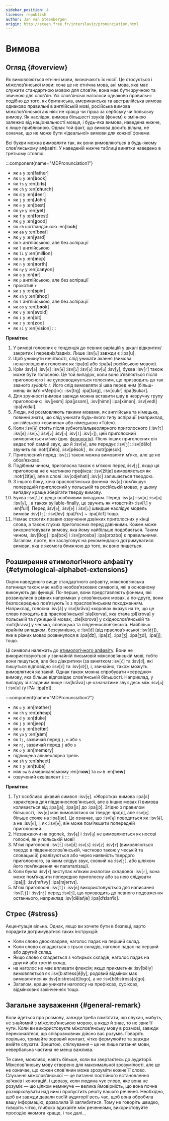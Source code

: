 ```yaml
---
sidebar_position: 4
license: republish
author: Jan van Steenbergen
origin: http://steen.free.fr/interslavic/pronunciation.html
---
```


# Вимова

## Огляд \{#overview}

Як вимовляються етнічні мови, визначають їх носії. Це стосується і міжслов’янської мови: хоча це не етнічна мова, ані мова, яка має служити стандартною мовою для слов’ян, вона має бути зручною та звичною для слов’ян. Усі слов’янські наголоси однаково правильні: подібно до того, як британська, американська та австралійська вимова однаково правильні в англійській мові, російська вимова міжслов’янської аж ніяк не краща чи гірша за сербську чи польську вимову. Як наслідок, вимова більшості звуків (фонем) є змінною залежно від національності мовця, і будь-яка вимова, наведена нижче, є лише приблизною. Однак той факт, що вимова досить вільна, не означає, що не може бути «ідеальної» вимови для кожної фонеми.

Всі букви можна вимовляти так, як вони вимовляються в будь-якому слов'янському алфавіті. У наведеній нижче таблиці винятки наведено в третьому стовпці:

:::component{name="MDPronunciation1"}
- як `a` у :en[f**a**ther]
- як `b` у :en[**b**ook]
- як `ts` у :en[bi**ts**]
- як `ch` у :en[**ch**urch]
- як `d` у :en[**d**eer]
- як `j` у :en[**J**ohn]
- як `e` у :en[b**e**st]
- як `ye` у :en[**ye**t]
- як `f` у :en[**f**orest]
- як `g` у :en[**g**ood]
- як `ch` шотландською :en[lo**ch**]
- як `ea` у :en[b**ea**t]
- як `y` у :en[**y**ard]
- як `k` англійською, але без аспірації
- як `l` англійською
- як `li` у :en[mil**li**on]
- як `m` у :en[**m**op]
- як `n` у :en[**n**orth]
- як `ny` у :en[ca**ny**on]
- як `o` у :en[**o**r]
- як `p` англійською, але без аспірації
- прокотив `r`
- як `s` у :en[**s**pin]
- як `sh` у :en[**sh**op]
- як `t` англійською, але без аспірації
- як `oo` у :en[b**oo**k]
- як `v` у :en[a**v**oid]
- як `i` у :en[b**i**t]
- як `z` у :en[**z**oo]
- як `si` у :en[vi**si**on]
:::

**Примітки:**

1. У вимові голосних є тенденція до певних варіацій у шкалі відкритих/закритих і передніх/задніх. Лише :isv[`u`] завжди є :ipa[u].
2. Щоб уникнути нечіткості, слід уникати акання (вимова ненаголошених голосних як :ipa[ɑ] або :ipa[ə] російською мовою).
3. Крім :isv[`a`] :isv[`e`] :isv[`ě`] :isv[`i`] :isv[`o`] :isv[`u`] :isv[`y`],  буква :isv[`r`] також може бути голосною. Це той випадок, коли воно з’являється після приголосного і не супроводжується голосним, що призводить до так званого _syllabic r_. Його слід вимовляти зі шва перед ним (більш-менш як ім’я «Мерфі»): :isv[trg] :ipa[tərg], :isv[cukr] :ipa[ʦukər].
4. Для зручності вимови завжди можна вставити шву в незручну групу приголосних: :isv[jesm] :ipa[jɛsǝm], :isv[himn] :ipa[ximǝn], :isv[vedl] :ipa[vɛdǝl].
5. Люди, які розмовляють такими мовами, як англійська та німецька, повинні знати, що слід уникати будь-якого типу аспірації (наприклад, англійською «свинина» або німецькою «Tüte»).
6. Коли :isv[`ě`] стоїть після зубного/альвеолярного приголосного (:isv[`t`] :isv[`d`] :isv[`s`] :isv[`z`] :isv[`n`] :isv[`l`] :isv[`r`]), цей приголосний вимовляється м’яко (див. [фонологія][1]). Після інших приголосних він видає той самий звук, що й :isv[`e`], але передує :isv[`j`]: :isv[dělo] звучить як :notr[ďelo], :isv[pěsok] , як :notr[pjesok].
7. Приголосний перед :isv[`i`] також можна вимовляти м’яко, але це не обов’язково.
8. Подібним чином, приголосна також є м’якою перед :isv[`j`], якщо ця приголосна не є частиною префікса: :isv[žitje] вимовляється як :notr[žiťje], але в слові :isv[odjehati] :isv[`d`] залишається твердою.
9. З іншого боку, хоча праслов’янська фонема :isv[`e`] пом’якшує попередній приголосний у польській та російській мовах, у цьому випадку краще зберігати тверду вимову.
10. Буква :isv[`l`] є дещо особливим випадком. Перед :isv[`a`] :isv[`o`] :isv[`u`] :isv[`y`], , а також syllable-finally, це звучить як «товстий» :isv[`l`] у :en[full]. Перед :isv[`e`], :isv[`ě`]  і :isv[`i`] швидше наслідує модель вимови :isv[`lj`]: :isv[lev] :ipa[lʲɛv]  \~ :ipa[ʎɛf] тощо.
11. Немає строгих правил озвучення дзвінких приголосних у кінці слова, а також глухих приголосних перед дзвінкими. Кожен може використовувати вимову, яка йому найбільше подобається. Таким чином, :isv[Bog] :ipa[bɔk]  і :isv[prosba] :ipa[prɔzbɑ]  є правильними. Загалом, проте, він заслуговує на рекомендацію дотримуватися вимови, яка є якомога ближчою до того, як воно пишеться.

## Розширення етимологічного алфавіту \{#etymological-alphabet-extensions}

Окрім наведеного вище стандартного алфавіту, міжслов’янська латиниця також має набір необов’язкових символів, які в основному виконують дві функції. По-перше, вони представляють фонеми, які розвинулися в різних напрямках у слов’янських мовах, а по-друге, вони безпосередньо пов’язують їх з праслов’янським походженням. Наприклад, голосна :isv[`å`] у :isv[kråva] «корова» вказує на те, що це слово походить від праслов’янської :sla[korva], яка стала :pl[krova] у польській та лужицькій мовах, :zle[korova] у східнослов’янській та :notr[krava] у чеська, словацька та південнослов’янська. Найбільш крайнім випадком, безсумнівно, є :isv[`đ`] (від праслов’янської :isv[`dj`]), яке в різних мовах розвинулося в :ipa[d͡z], :ipa[z], :ipa[ʒ], :ipa[ʒd], :ipa[j],  тощо.

Ці символи належать до [етимологічного алфавіту][2]. Вони не використовуються у звичайній письмовій міжслов’янській мові, тобто вони пишуться, але без діакритики (за винятком :isv[`ć`] та :isv[`đ`], які пишуться відповідно :isv[`č`] та :isv[`dž`]), і, звичайно, також можуть вимовлятися як такий. Однак також можна спробувати «середню» вимову, яка більше відповідає слов’янській більшості. Наприклад, у випадку зі згаданим вище :isv[kråva] це означатиме звук десь між :isv[`a`] і :isv[`o`] (у IPA: :ipa[ɒ]).

:::component{name="MDPronunciation2"}
- як `o` у :en[m**o**ther]
- як `ch` у :en[**ch**eap]
- як `d` у :en[**d**uke]
- як `j` у :en[**j**eep]
- як `e` у :en[bett**e**r]
- як `ya` у :en[**ya**m]
- як `lj`, зазвичай перед `j`, `n`  або `s`
- як `nj`, зазвичай перед `j` або `s`
- як `o` у :en[mem**o**ry]
- підвищена альвеолярна трель
- як `sh` у :en[**sh**eet]
- як `t` у :en[**t**ube]
- між `ow` в американському :en[m**ow**] та `ew` в :en[h**ew**]
- озвучений еквівалент `ś`
:::

**Примітки:**

1. Тут особливо цікавий символ :isv[`ę`]. «Жорстка» вимова :ipa[ɛ] характерна для південнослов'янської, але в інших мовах її вимова коливається від :ipa[ja], :ipa[jɛ]  до :ipa[jɔ̃]. Згідно з правилом більшості, :isv[`e`] має вимовлятися як тверде :ipa[ɛ], але :isv[`ę`] більше схоже на :ipa[jæ]. Це означає, що :isv[`ę`] поводиться як :isv[`ě`], а не :isv[`e`], і, як :isv[`ě`], він може пом’якшити попередній приголосний.
2. Незважаючи на ogonek, :isv[`ę`] і :isv[`ų`] не вимовляються як носові голосні, як у польській мові!
3. М’які приголосні :isv[`t́`] :isv[`d́`] :isv[`ś`] :isv[`ź`] :isv[`ŕ`]  (вимовляються твердо в південнослов’янській, частково також у чеській та словацькій) реалізуються або через наявність твердого приголосного, за яким слідує звук, схожий на :isv[`j`], або шляхом його пом’якшення чи палаталізації.
4. Коли буква :isv[`ŕ`] виступає м’яким аналогом складової :isv[`r`], вона може пом’якшити попередню приголосну або за нею слідувати :ipa[j]: :isv[mŕtvy] :ipa[mjǝrtvɪ].
5. М’які приголосні :isv[`ľ`] і :isv[`ń`] використовуються для написання :isv[`lj`] і :isv[`nj`] перед :isv[`j`], що призводить до певного подовження останнього, наприклад :isv[dělańje] :ipa[dʲɛɫanʲĭɛ].

## Стрес \{#stress}

Акцентуація вільна. Однак, якщо ви хочете бути в безпеці, варто порадити дотримуватися таких інструкцій:

- Коли слово двоскладове, наголос падає на перший склад.
- Коли слово складається з трьох складів, наголос падає на перший або другий склад.
- Якщо слово складається з чотирьох складів, наголос падає на другий або третій склад.
- на наголос не має впливати флексія; якщо прикметник :isv[běly] вимовляється як :isv[b:stress[ě]ly], родовий відмінок має вимовлятися як :isv[b:stress[ě]logo], а не :isv[běl:stress[o]go].
- Загалом, краще уникати наголосу на префіксах, суфіксах, відмінкових закінченнях тощо.

## Загальне зауваження \{#general-remark}

Коли йдеться про розмову, завжди треба пам’ятати, що слухач, мабуть, не знайомий з міжслов’янською мовою, а якщо й знає, то не звик її чути. Коли ви використовуєте міжслов’янську мову в розмові, завжди переконайтеся, що співрозмовник дійсно вас розуміє. Говоріть повільно, тримайте зоровий контакт, чітко формулюйте та завжди вмійте слухати. Зрештою, спілкування – це не лише питання мови, невербальна частина не менш важлива.

Те саме, можливо, навіть більше, коли ви звертаєтесь до аудиторії. Міжслов'янську мову створено для максимальної зрозумілості, але це не означає, що кожен слов'янин може зрозуміти кожне її слово. Слухання міжслов’янської — це питання постійного встановлення зв’язків і конотацій, і щоразу, коли людина чує слово, яке вона не розуміє — що цілком неминуче — велика ймовірність, що вона почне розмірковувати над ним і пропустить решту вашого речення. Необхідно, щоб ви завжди давали своїй аудиторії весь час, щоб вона обробила вашу інформацію, дозволила їй заглибитися. Тому не говоріть швидко, говоріть чітко, глибоко вдихайте між реченнями, використовуйте просодію якомога краще, і так далі...

[1]: ./phonology.md#hard-and-soft-consonants

[2]: orthography.md#etymological-alphabet
